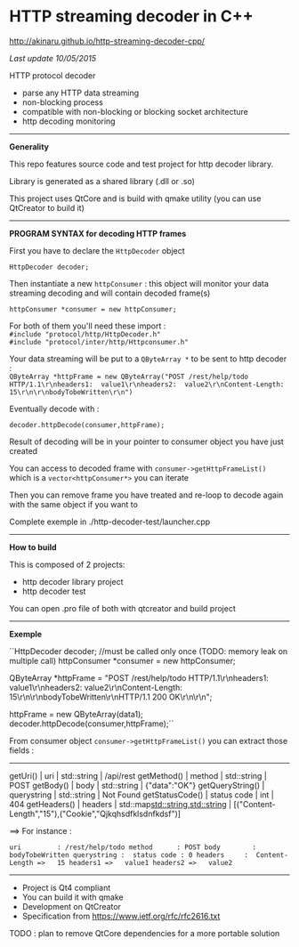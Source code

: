 # HTTP streaming decoder in C++ #

http://akinaru.github.io/http-streaming-decoder-cpp/

<i>Last update 10/05/2015</i>

HTTP protocol decoder

* parse any HTTP data streaming
* non-blocking process
* compatible with non-blocking or blocking socket architecture
* http decoding monitoring

<hr/>

<b>Generality</b>

This repo features source code and test project for http decoder library.

Library is generated as a shared library (.dll or .so)

This project uses QtCore and is build with qmake utility (you can use QtCreator to build it)

<hr/>

<b>PROGRAM SYNTAX for decoding HTTP frames</b>

First you have to declare the ``HttpDecoder`` object

``HttpDecoder decoder;``

Then instantiate a new ``httpConsumer`` : this object will monitor your data streaming decoding and will contain decoded frame(s)

``httpConsumer *consumer = new httpConsumer;``

For both of them you'll need these import : <br/>
``#include "protocol/http/HttpDecoder.h"``<br/>
``#include "protocol/inter/http/Httpconsumer.h"``<br/>


Your data streaming will be put to a ``QByteArray *`` to be sent to http decoder :<br/>
``QByteArray *httpFrame = new QByteArray("POST /rest/help/todo HTTP/1.1\r\nheaders1:  value1\r\nheaders2:  value2\r\nContent-Length:  15\r\n\r\nbodyTobeWritten\r\n")``

Eventually decode with : 

``decoder.httpDecode(consumer,httpFrame);``

Result of decoding will be in your pointer to consumer object you have just created

You can access to decoded frame with ``consumer->getHttpFrameList()`` which is a ``vector<httpConsumer*>`` you can iterate

Then you can remove frame you have treated and re-loop to decode again with the same object if you want to

Complete exemple in ./http-decoder-test/launcher.cpp

<hr/>

<b>How to build</b>

This is composed of 2 projects:
* http decoder library project
* http decoder test 

You can open .pro file of both with qtcreator and build project

<hr/>

<b>Exemple</b>

``HttpDecoder decoder; //must be called only once (TODO: memory leak on multiple call)
httpConsumer *consumer = new httpConsumer;

QByteArray *httpFrame = "POST /rest/help/todo HTTP/1.1\r\nheaders1:  value1\r\nheaders2:  value2\r\nContent-Length:  15\r\n\r\nbodyTobeWritten\r\nHTTP/1.1 200 OK\r\n\r\n";

httpFrame = new QByteArray(data1);
decoder.httpDecode(consumer,httpFrame);``

From consumer object ``consumer->getHttpFrameList()`` you can extract those fields : 
_________________________________________________________________________________________________________________________________
getUri()         | uri           | std::string                       | /api/rest
getMethod()      | method        | std::string                       | POST
getBody()        | body          | std::string                       | {"data":"OK"}
getQueryString() | querystring   | std::string                       | Not Found
getStatusCode()  | status code   | int                               | 404
getHeaders()     | headers       | std::map<std::string,std::string> | [("Content-Length","15"),("Cookie","Qjkqhsdfklsdnfkdsf")]

==> For instance : 

``uri         : /rest/help/todo
method      : POST
body        : bodyTobeWritten
querystring : 
status code : 0
headers     : 
			  Content-Length =>   15
			  headers1 =>   value1
			  headers2 =>   value2
``
<hr/>

* Project is Qt4 compliant
* You can build it with qmake
* Development on QtCreator
* Specification from https://www.ietf.org/rfc/rfc2616.txt

TODO : plan to remove QtCore dependencies for a more portable solution
